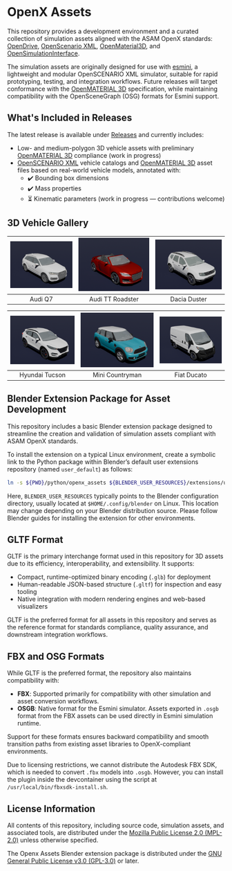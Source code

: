 # OpenX Assets

This repository provides a development environment and a curated collection of simulation assets aligned with the ASAM OpenX standards: [OpenDrive](https://www.asam.net/standards/detail/opendrive/), [OpenScenario XML](https://www.asam.net/standards/detail/openscenario-xml/), [OpenMaterial3D](https://www.asam.net/standards/detail/openmaterial/), and [OpenSimulationInterface](https://www.asam.net/standards/detail/osi/).

The simulation assets are originally designed for use with [esmini](https://esmini.github.io/), a lightweight and modular OpenSCENARIO XML simulator, suitable for rapid prototyping, testing, and integration workflows. Future releases will target conformance with the [OpenMATERIAL 3D](https://www.asam.net/standards/detail/openmaterial/) specification, while maintaining compatibility with the OpenSceneGraph (OSG) formats for Esmini support.

## What's Included in Releases

The latest release is available under [Releases](https://github.com/bounverif/openx-assets/releases) and currently includes:
- Low- and medium-polygon 3D vehicle assets with preliminary [OpenMATERIAL 3D](https://www.asam.net/standards/detail/openmaterial/) compliance (work in progress)
- [OpenSCENARIO XML](https://www.asam.net/standards/detail/openscenario-xml/) vehicle catalogs and [OpenMATERIAL 3D](https://www.asam.net/standards/detail/openmaterial/) asset files based on real-world vehicle models, annotated with:
  - ✔️ Bounding box dimensions  
  - ✔️ Mass properties  
  - ⏳ Kinematic parameters (work in progress — contributions welcome)

## 3D Vehicle Gallery

| [![Audi Q7](collections/bogazici/m1_audi_q7_2015/m1_audi_q7_2015.png)](collections/bogazici/m1_audi_q7_2015) | [![Audi TT Roadster](collections/bogazici/m1_audi_tt_2014_roadster/m1_audi_tt_2014_roadster.png)](collections/bogazici/m1_audi_tt_2014_roadster) | [![Dacia Duster](collections/bogazici/m1_dacia_duster_2010/m1_dacia_duster_2010.png)](collections/bogazici/m1_dacia_duster_2010) |
|:--:|:--:|:--:|
| Audi Q7 | Audi TT Roadster | Dacia Duster |

| [![Hyundai Tucson](collections/bogazici/m1_hyundai_tucson_2015/m1_hyundai_tucson_2015.png)](collections/bogazici/m1_hyundai_tucson_2015) | [![Mini Countryman](collections/bogazici/m1_mini_countryman_2016/m1_mini_countryman_2016.png)](collections/bogazici/m1_mini_countryman_2016) | [![Fiat Ducato](collections/bogazici/n1_fiat_ducato_2014/n1_fiat_ducato_2014.png)](collections/bogazici/n1_fiat_ducato_2014) |
|:--:|:--:|:--:|
| Hyundai Tucson | Mini Countryman | Fiat Ducato |

## Blender Extension Package for Asset Development

This repository includes a basic Blender extension package designed to streamline the creation and validation of simulation assets compliant with ASAM OpenX standards.

To install the extension on a typical Linux environment, create a symbolic link to the Python package within Blender’s default user extensions repository (named `user_default`) as follows:

```bash
ln -s ${PWD}/python/openx_assets ${BLENDER_USER_RESOURCES}/extensions/user_default/
```

Here, `BLENDER_USER_RESOURCES` typically points to the Blender configuration directory, usually located at `$HOME/.config/blender` on Linux. This location may change depending on your Blender distribution source. Please follow Blender guides for installing the extension for other environments.

## GLTF Format

GLTF is the primary interchange format used in this repository for 3D assets due to its efficiency, interoperability, and extensibility. It supports:

- Compact, runtime-optimized binary encoding (`.glb`) for deployment
- Human-readable JSON-based structure (`.gltf`) for inspection and easy tooling
- Native integration with modern rendering engines and web-based visualizers

GLTF is the preferred format for all assets in this repository and serves as the reference format for standards compliance, quality assurance, and downstream integration workflows.

## FBX and OSG Formats

While GLTF is the preferred format, the repository also maintains compatibility with:

- **FBX**: Supported primarily for compatibility with other simulation and asset conversion workflows.
- **OSGB**: Native format for the Esmini simulator. Assets exported in `.osgb` format from the FBX assets can be used directly in Esmini simulation runtime.

Support for these formats ensures backward compatibility and smooth transition paths from existing asset libraries to OpenX-compliant environments.

Due to licensing restrictions, we cannot distribute the Autodesk FBX SDK, which is needed to convert `.fbx`  models into `.osgb`. However, you can install the plugin inside the devcontainer using the script at `/usr/local/bin/fbxsdk-install.sh`.

## License Information

All contents of this repository, including source code, simulation assets, and associated tools, are distributed under the [Mozilla Public License 2.0 (MPL-2.0)](https://opensource.org/licenses/MPL-2.0) unless otherwise specified.

The Openx Assets Blender extension package is distributed under the [GNU General Public License v3.0 (GPL-3.0)](https://opensource.org/licenses/GPL-3.0) or later.
